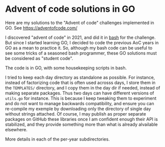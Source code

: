 # Advent of code solutions in GO
Here are my solutions to the "Advent of code" challenges implemented in GO. See https://adventofcode.com/

I discovered "advent of code" in 2021, and did it in [bash](../) for the challenge. But since I started learning GO, I decided to code the previous AoC years in GO as a mean to practice it. So, although my bash code can be useful to see some tricks of a seasoned bash programmer, these GO solutions must be considered as "student code".

The code is in GO, with some housekeeping scripts in bash.

I tried to keep each day directory as standalone as possible. For instance, instead of factorizing code that is often used acrosss days, I store them in the `TEMPLATES/` directory, and I copy them in the day dir if needed, instead of making separate packages. Thus two days can have different versions of `utils.go` for instance. This is because I keep tweaking them to experiment and do not want to manage backwards compatibility, and ensure you can re-compile my exemple by downloading only the directory of single day without strings attached. Of course, I may publish as proper separate packages on GitHub these libraries once I am confident enough their API is stabilized, and they provide something more than what is already alvailable elsewhere.

More details in each of the per-year subdirectories.

